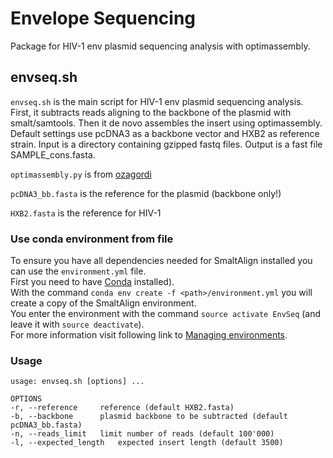 # Envelope Sequencing
Package for HIV-1 env plasmid sequencing analysis with optimassembly.

## envseq.sh
`envseq.sh` is the main script for HIV-1 env plasmid sequencing analysis. First, it subtracts reads aligning to the backbone of the plasmid with smalt/samtools. Then it de novo assembles the insert using optimassembly. Default settings use pcDNA3 as a backbone vector and HXB2 as reference strain. Input is a directory containing gzipped fastq files. Output is a fast file SAMPLE_cons.fasta.

`optimassembly.py` is from [ozagordi](https://github.com/ozagordi)

`pcDNA3_bb.fasta` is the reference for the plasmid (backbone only!)

`HXB2.fasta` is the reference for HIV-1

### Use conda environment from file
To ensure you have all dependencies needed for SmaltAlign installed you can use the `environment.yml` file.  
First you need to have [Conda](https://conda.io/docs/install/quick.html) installed).  
With the command `conda env create -f <path>/environment.yml` you will create a copy of the SmaltAlign environment.  
You enter the environment with the command `source activate EnvSeq` (and leave it with `source deactivate`).  
For more information visit following link to [Managing environments](https://conda.io/docs/using/envs.html).

### Usage
	usage: envseq.sh [options] ...

	OPTIONS
	-r, --reference		reference (default HXB2.fasta)
	-b, --backbone		plasmid backbone to be subtracted (default pcDNA3_bb.fasta)
	-n, --reads_limit	limit number of reads (default 100'000)
	-l, --expected_length	expected insert length (default 3500)
